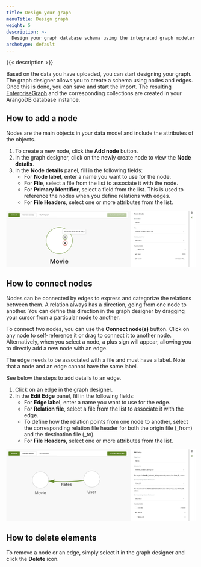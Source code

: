 ```yaml
---
title: Design your graph 
menuTitle: Design graph
weight: 5
description: >-
  Design your graph database schema using the integrated graph modeler in the Data Loader
archetype: default
---
```

{{< description >}}

Based on the data you have uploaded, you can start designing your graph.
The graph designer allows you to create a schema using nodes and edges.
Once this is done, you can save and start the import. The resulting
[EnterpriseGraph](../../graphs/enterprisegraphs/_index.md) and the
corresponding collections are created in your ArangoDB database instance.

## How to add a node

Nodes are the main objects in your data model and include the attributes of the
objects.

1. To create a new node, click the **Add node** button.
2. In the graph designer, click on the newly create node to view the **Node details**.
3. In the **Node details** panel, fill in the following fields:
   - For **Node label**, enter a name you want to use for the node.
   - For **File**, select a file from the list to associate it with the node.
   - For **Primary Identifier**, select a field from the list. This is used to
   reference the nodes when you define relations with edges.
   - For **File Headers**, select one or more attributes from the list.

![ArangoGraph Data Loader Add Node](../../../images/arangograph-data-loader-add-node.png)

## How to connect nodes

Nodes can be connected by edges to express and categorize the relations between
them. A relation always has a direction, going from one node to another. You can
define this direction in the graph designer by dragging your cursor from a
particular node to another.

To connect two nodes, you can use the **Connect node(s)** button. Click on any
node to self-reference it or drag to connect it to another node. Alternatively,
when you select a node, a plus sign will appear, allowing you to directly add a
new node with an edge.

The edge needs to be associated with a file and must have a label. Note that a
node and an edge cannot have the same label.

See below the steps to add details to an edge.

1. Click on an edge in the graph designer.
2. In the **Edit Edge** panel, fill in the following fields:
   - For **Edge label**, enter a name you want to use for the edge.
   - For **Relation file**, select a file from the list to associate it with the edge.
   - To define how the relation points from one node to another, select the
   corresponding relation file header for both the origin file (_from) and the
   destination file (_to).
   - For **File Headers**, select one or more attributes from the list.

![ArangoGraph Data Loader Edit Edge](../../../images/arangograph-data-loader-edit-edge.png)

## How to delete elements

To remove a node or an edge, simply select it in the graph designer and click the
**Delete** icon.